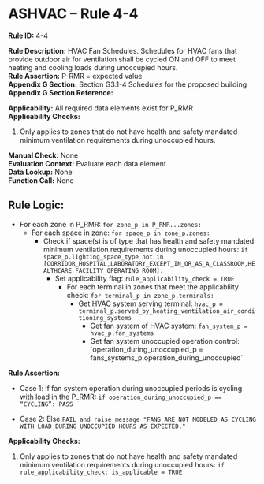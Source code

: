 # ASHVAC – Rule 4-4

**Rule ID:** 4-4
 
**Rule Description:** HVAC Fan Schedules. Schedules for HVAC fans that provide outdoor air for ventilation shall be cycled ON and OFF to meet heating and cooling loads during unoccupied hours.  
**Rule Assertion:** P-RMR = expected value                                           
**Appendix G Section:** Section G3.1-4 Schedules for the proposed building  
**Appendix G Section Reference:**  

**Applicability:** All required data elements exist for P_RMR  
**Applicability Checks:** 

1. Only applies to zones that do not have health and safety mandated minimum ventilation requirements during unoccupied hours.

**Manual Check:** None  
**Evaluation Context:** Evaluate each data element  
**Data Lookup:** None  
**Function Call:** None

## Rule Logic:

- For each zone in P_RMR: `for zone_p in P_RMR...zones:`
    - For each space in zone: `for space_p in zone_p.zones:`
        - Check if space(s) is of type that has health and safety mandated minimum ventilation requirements during unoccupied hours: `if space_p.lighting_space_type not in [CORRIDOR_HOSPITAL,LABORATORY_EXCEPT_IN_OR_AS_A_CLASSROOM,HEALTHCARE_FACILITY_OPERATING_ROOM]:`
            - Set applicability flag: `rule_applicability_check = TRUE`
                - For each terminal in zones that meet the applicabliity check: `for terminal_p in zone_p.terminals:`
                    - Get HVAC system serving terminal: `hvac_p = terminal_p.served_by_heating_ventilation_air_conditioning_systems`
                        - Get fan system of HVAC system: `fan_system_p = hvac_p.fan_systems`
                        -   Get fan system unoccupied operation control: `operation_during_unoccupied_p = fans_systems_p.operation_during_unoccupied``

**Rule Assertion:**
- Case 1: if fan system operation during unoccupied periods is cycling with load in the P_RMR: ```if operation_during_unoccupied_p == “CYCLING”: PASS```

- Case 2: Else:`FAIL and raise_message "FANS ARE NOT MODELED AS CYCLING WITH LOAD DURING UNOCCUPIED HOURS AS EXPECTED."`

**Applicability Checks:** 

 1. Only applies to zones that do not have health and safety mandated minimum ventilation requirements during unoccupied hours: `if rule_applicability_check: is_applicable = TRUE`
